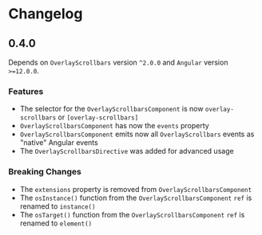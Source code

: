 # Changelog

## 0.4.0

Depends on `OverlayScrollbars` version `^2.0.0` and `Angular` version `>=12.0.0`.

### Features

- The selector for the `OverlayScrollbarsComponent` is now `overlay-scrollbars` or `[overlay-scrollbars]`
- `OverlayScrollbarsComponent` has now the `events` property
- `OverlayScrollbarsComponent` emits now all `OverlayScrollbars` events as "native" Angular events
- The `OverlayScrollbarsDirective` was added for advanced usage 

### Breaking Changes

- The `extensions` property is removed from `OverlayScrollbarsComponent`
- The `osInstance()` function from the `OverlayScrollbarsComponent` `ref` is renamed to `instance()`
- The `osTarget()` function from the `OverlayScrollbarsComponent` `ref` is renamed to `element()`